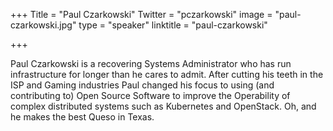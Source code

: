 +++
Title = "Paul Czarkowski"
Twitter = "pczarkowski"
image = "paul-czarkowski.jpg"
type = "speaker"
linktitle = "paul-czarkowski"

+++

Paul Czarkowski is a recovering Systems Administrator who has run infrastructure for longer than he cares to admit. After cutting his teeth in the ISP and Gaming industries Paul changed his focus to using (and contributing to) Open Source Software to improve the Operability of complex distributed systems such as Kubernetes and OpenStack. Oh, and he makes the best Queso in Texas.
